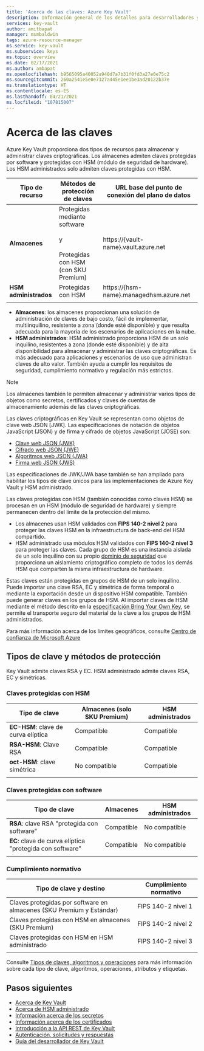 ```yaml
---
title: 'Acerca de las claves: Azure Key Vault'
description: Información general de los detalles para desarrolladores y la interfaz de REST de Azure Key Vault para claves.
services: key-vault
author: amitbapat
manager: msmbaldwin
tags: azure-resource-manager
ms.service: key-vault
ms.subservice: keys
ms.topic: overview
ms.date: 02/17/2021
ms.author: ambapat
ms.openlocfilehash: b9565095a40052a940d7a7b31f0fd3a27e0e75c2
ms.sourcegitcommit: 260a2541e5e0e7327a445e1ee1be3ad20122b37e
ms.translationtype: HT
ms.contentlocale: es-ES
ms.lasthandoff: 04/21/2021
ms.locfileid: "107815007"
---
```

# <a name="about-keys"></a>Acerca de las claves

Azure Key Vault proporciona dos tipos de recursos para almacenar y administrar claves criptográficas. Los almacenes admiten claves protegidas por software y protegidas con HSM (módulo de seguridad de hardware). Los HSM administrados solo admiten claves protegidas con HSM. 

|Tipo de recurso|Métodos de protección de claves|URL base del punto de conexión del plano de datos|
|--|--|--|
| **Almacenes** | Protegidas mediante software<br/><br/>y<br/><br/>Protegidas con HSM (con SKU Premium)</li></ul> | https://{vault-name}.vault.azure.net |
| **HSM administrados** | Protegidas con HSM | https://{hsm-name}.managedhsm.azure.net |
||||

- **Almacenes**: los almacenes proporcionan una solución de administración de claves de bajo costo, fácil de implementar, multiinquilino, resistente a zona (donde esté disponible) y que resulta adecuada para la mayoría de los escenarios de aplicaciones en la nube.
- **HSM administrados**: HSM administrado proporciona HSM de un solo inquilino, resistentes a zona (donde esté disponible) y de alta disponibilidad para almacenar y administrar las claves criptográficas. Es más adecuado para aplicaciones y escenarios de uso que administran claves de alto valor. También ayuda a cumplir los requisitos de seguridad, cumplimiento normativo y regulación más estrictos. 

> [!NOTE]
> Los almacenes también le permiten almacenar y administrar varios tipos de objetos como secretos, certificados y claves de cuentas de almacenamiento además de las claves criptográficas.

Las claves criptográficas en Key Vault se representan como objetos de clave web JSON [JWK]. Las especificaciones de notación de objetos JavaScript (JSON) y de firma y cifrado de objetos JavaScript (JOSE) son:

-   [Clave web JSON (JWK)](https://tools.ietf.org/html/draft-ietf-jose-json-web-key)  
-   [Cifrado web JSON (JWE)](http://tools.ietf.org/html/draft-ietf-jose-json-web-encryption)  
-   [Algoritmos web JSON (JWA)](http://tools.ietf.org/html/draft-ietf-jose-json-web-algorithms)  
-   [Firma web JSON (JWS)](https://tools.ietf.org/html/draft-ietf-jose-json-web-signature) 

Las especificaciones de JWK/JWA base también se han ampliado para habilitar los tipos de clave únicos para las implementaciones de Azure Key Vault y HSM administrado. 

Las claves protegidas con HSM (también conocidas como claves HSM) se procesan en un HSM (módulo de seguridad de hardware) y siempre permanecen dentro del límite de la protección del mismo. 

- Los almacenes usan HSM validados con **FIPS 140-2 nivel 2** para proteger las claves HSM en la infraestructura de back-end del HSM compartido. 
- HSM administrado usa módulos HSM validados con **FIPS 140-2 nivel 3** para proteger las claves. Cada grupo de HSM es una instancia aislada de un solo inquilino con su propio [dominio de seguridad](../managed-hsm/security-domain.md) que proporciona un aislamiento criptográfico completo de todos los demás HSM que comparten la misma infraestructura de hardware.

Estas claves están protegidas en grupos de HSM de un solo inquilino. Puede importar una clave RSA, EC y simétrica de forma temporal o mediante la exportación desde un dispositivo HSM compatible. También puede generar claves en los grupos de HSM. Al importar claves de HSM mediante el método descrito en la [especificación Bring Your Own Key](../keys/byok-specification.md), se permite el transporte seguro del material de la clave a los grupos de HSM administrados. 

Para más información acerca de los límites geográficos, consulte [Centro de confianza de Microsoft Azure](https://azure.microsoft.com/support/trust-center/privacy/)

## <a name="key-types-and-protection-methods"></a>Tipos de clave y métodos de protección

Key Vault admite claves RSA y EC. HSM administrado admite claves RSA, EC y simétricas. 

### <a name="hsm-protected-keys"></a>Claves protegidas con HSM

|Tipo de clave|Almacenes (solo SKU Premium)|HSM administrados|
|--|--|--|
|**EC-HSM**: clave de curva elíptica | Compatible | Compatible|
|**RSA-HSM**: Clave RSA|Compatible|Compatible|
|**oct-HSM**: clave simétrica|No compatible|Compatible|
|||

### <a name="software-protected-keys"></a>Claves protegidas con software

|Tipo de clave|Almacenes|HSM administrados|
|--|--|--|
**RSA**: clave RSA "protegida con software"|Compatible|No compatible
**EC**: clave de curva elíptica "protegida con software"|Compatible|No compatible
|||

### <a name="compliance"></a>Cumplimiento normativo

|Tipo de clave y destino|Cumplimiento normativo|
|---|---|
|Claves protegidas por software en almacenes (SKU Premium y Estándar) | FIPS 140-2 nivel 1|
|Claves protegidas con HSM en almacenes (SKU Premium)| FIPS 140-2 nivel 2|
|Claves protegidas con HSM en HSM administrado|FIPS 140-2 nivel 3|
|||



Consulte [Tipos de claves, algoritmos y operaciones](about-keys-details.md) para más información sobre cada tipo de clave, algoritmos, operaciones, atributos y etiquetas.

## <a name="next-steps"></a>Pasos siguientes
- [Acerca de Key Vault](../general/overview.md)
- [Acerca de HSM administrado](../managed-hsm/overview.md)
- [Información acerca de los secretos](../secrets/about-secrets.md)
- [Información acerca de los certificados](../certificates/about-certificates.md)
- [Introducción a la API REST de Key Vault](../general/about-keys-secrets-certificates.md)
- [Autenticación, solicitudes y respuestas](../general/authentication-requests-and-responses.md)
- [Guía del desarrollador de Key Vault](../general/developers-guide.md)
